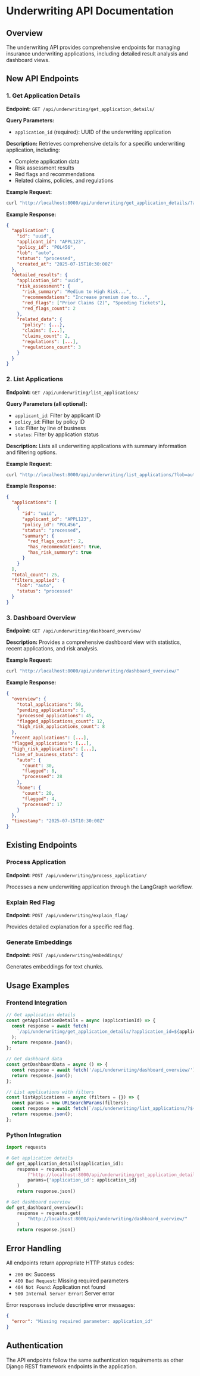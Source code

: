 # Underwriting API Documentation

## Overview
The underwriting API provides comprehensive endpoints for managing insurance underwriting applications, including detailed result analysis and dashboard views.

## New API Endpoints

### 1. Get Application Details
**Endpoint:** `GET /api/underwriting/get_application_details/`

**Query Parameters:**
- `application_id` (required): UUID of the underwriting application

**Description:**
Retrieves comprehensive details for a specific underwriting application, including:
- Complete application data
- Risk assessment results
- Red flags and recommendations  
- Related claims, policies, and regulations

**Example Request:**
```bash
curl "http://localhost:8000/api/underwriting/get_application_details/?application_id=your-uuid-here"
```
**Example Response:**
```json
{
  "application": {
    "id": "uuid",
    "applicant_id": "APPL123",
    "policy_id": "POL456",
    "lob": "auto",
    "status": "processed",
    "created_at": "2025-07-15T10:30:00Z"
  },
  "detailed_results": {
    "application_id": "uuid",
    "risk_assessment": {
      "risk_summary": "Medium to High Risk...",
      "recommendations": "Increase premium due to...",
      "red_flags": ["Prior Claims (2)", "Speeding Tickets"],
      "red_flags_count": 2
    },
    "related_data": {
      "policy": {...},
      "claims": [...],
      "claims_count": 2,
      "regulations": [...],
      "regulations_count": 3
    }
  }
}
```

### 2. List Applications
**Endpoint:** `GET /api/underwriting/list_applications/`

**Query Parameters (all optional):**
- `applicant_id`: Filter by applicant ID
- `policy_id`: Filter by policy ID
- `lob`: Filter by line of business
- `status`: Filter by application status

**Description:**
Lists all underwriting applications with summary information and filtering options.

**Example Request:**
```bash
curl "http://localhost:8000/api/underwriting/list_applications/?lob=auto&status=processed"
```

**Example Response:**
```json
{
  "applications": [
    {
      "id": "uuid",
      "applicant_id": "APPL123",
      "policy_id": "POL456",
      "status": "processed",
      "summary": {
        "red_flags_count": 2,
        "has_recommendations": true,
        "has_risk_summary": true
      }
    }
  ],
  "total_count": 25,
  "filters_applied": {
    "lob": "auto",
    "status": "processed"
  }
}
```

### 3. Dashboard Overview
**Endpoint:** `GET /api/underwriting/dashboard_overview/`

**Description:**
Provides a comprehensive dashboard view with statistics, recent applications, and risk analysis.

**Example Request:**
```bash
curl "http://localhost:8000/api/underwriting/dashboard_overview/"
```

**Example Response:**
```json
{
  "overview": {
    "total_applications": 50,
    "pending_applications": 5,
    "processed_applications": 45,
    "flagged_applications_count": 12,
    "high_risk_applications_count": 8
  },
  "recent_applications": [...],
  "flagged_applications": [...],
  "high_risk_applications": [...],
  "line_of_business_stats": {
    "auto": {
      "count": 30,
      "flagged": 8,
      "processed": 28
    },
    "home": {
      "count": 20,
      "flagged": 4,
      "processed": 17
    }
  },
  "timestamp": "2025-07-15T10:30:00Z"
}
```

## Existing Endpoints

### Process Application
**Endpoint:** `POST /api/underwriting/process_application/`

Processes a new underwriting application through the LangGraph workflow.

### Explain Red Flag
**Endpoint:** `POST /api/underwriting/explain_flag/`

Provides detailed explanation for a specific red flag.

### Generate Embeddings
**Endpoint:** `POST /api/underwriting/embeddings/`

Generates embeddings for text chunks.

## Usage Examples

### Frontend Integration
```javascript
// Get application details
const getApplicationDetails = async (applicationId) => {
  const response = await fetch(
    `/api/underwriting/get_application_details/?application_id=${applicationId}`
  );
  return response.json();
};

// Get dashboard data
const getDashboardData = async () => {
  const response = await fetch('/api/underwriting/dashboard_overview/');
  return response.json();
};

// List applications with filters
const listApplications = async (filters = {}) => {
  const params = new URLSearchParams(filters);
  const response = await fetch(`/api/underwriting/list_applications/?${params}`);
  return response.json();
};
```

### Python Integration
```python
import requests

# Get application details
def get_application_details(application_id):
    response = requests.get(
        f"http://localhost:8000/api/underwriting/get_application_details/",
        params={'application_id': application_id}
    )
    return response.json()

# Get dashboard overview
def get_dashboard_overview():
    response = requests.get(
        "http://localhost:8000/api/underwriting/dashboard_overview/"
    )
    return response.json()
```

## Error Handling

All endpoints return appropriate HTTP status codes:
- `200 OK`: Success
- `400 Bad Request`: Missing required parameters
- `404 Not Found`: Application not found
- `500 Internal Server Error`: Server error

Error responses include descriptive error messages:
```json
{
  "error": "Missing required parameter: application_id"
}
```

## Authentication

The API endpoints follow the same authentication requirements as other Django REST framework endpoints in the application.

